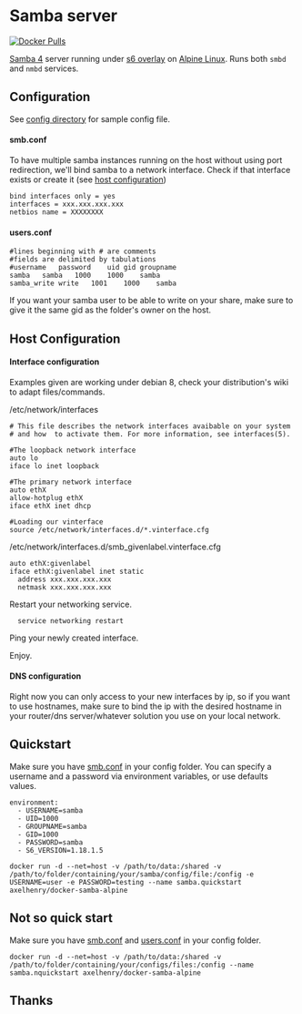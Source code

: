 # Samba server
[![Docker Pulls](https://img.shields.io/docker/pulls/mashape/kong.svg)](https://hub.docker.com/r/axelhenry/docker-samba-alpine/)

[Samba 4](https://www.samba.org/) server running under [s6 overlay](https://github.com/just-containers/s6-overlay) on [Alpine Linux](https://hub.docker.com/_/alpine/). Runs both `smbd` and `nmbd` services.

## Configuration
See [config directory](/config) for sample config file.

#### smb.conf

To have multiple samba instances running on the host without using port redirection, we'll bind samba to a network interface.
Check if that interface exists or create it (see [host configuration](#host-configuration))

````
bind interfaces only = yes
interfaces = xxx.xxx.xxx.xxx
netbios name = XXXXXXXX
````

#### users.conf

````
#lines beginning with # are comments
#fields are delimited by tabulations
#username	password	uid	gid	groupname
samba	samba	1000	1000	samba
samba_write	write	1001	1000	samba
````

If you want your samba user to be able to write on your share, make sure to give it the same gid as the folder's owner on the host.

## Host Configuration

#### Interface configuration

Examples given are working under debian 8, check your distribution's wiki to adapt files/commands.


/etc/network/interfaces
````
# This file describes the network interfaces avaibable on your system
# and how  to activate them. For more information, see interfaces(5).

#The loopback network interface
auto lo
iface lo inet loopback

#The primary network interface
auto ethX
allow-hotplug ethX
iface ethX inet dhcp

#Loading our vinterface
source /etc/network/interfaces.d/*.vinterface.cfg

````

/etc/network/interfaces.d/smb_givenlabel.vinterface.cfg
````
auto ethX:givenlabel
iface ethX:givenlabel inet static
  address xxx.xxx.xxx.xxx
  netmask xxx.xxx.xxx.xxx
````

Restart your networking service.
````Shell
  service networking restart
````

Ping your newly created interface.

Enjoy.

#### DNS configuration

Right now you can only access to your new interfaces by ip, so if you want to use hostnames, make sure to bind the ip with the desired hostname in your router/dns server/whatever solution you use on your local network.


## Quickstart

Make sure you have [smb.conf](#smbconf) in your config folder. You can specify a username and a password via environment variables, or use defaults values.

````
environment:
  - USERNAME=samba
  - UID=1000
  - GROUPNAME=samba
  - GID=1000
  - PASSWORD=samba
  - S6_VERSION=1.18.1.5
````

````shell
docker run -d --net=host -v /path/to/data:/shared -v /path/to/folder/containing/your/samba/config/file:/config -e USERNAME=user -e PASSWORD=testing --name samba.quickstart axelhenry/docker-samba-alpine
````

## Not so quick start

Make sure you have [smb.conf](#smbconf) and [users.conf](#usersconf) in your config folder.

````shell
docker run -d --net=host -v /path/to/data:/shared -v /path/to/folder/containing/your/configs/files:/config --name samba.nquickstart axelhenry/docker-samba-alpine
````

## Thanks
